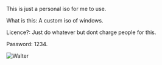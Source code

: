 This is just a personal iso for me to use.

What is this: A custom iso of windows.

Licence?: Just do whatever but dont charge people for this.

Password: 1234.

![Walter](https://user-images.githubusercontent.com/114926314/199207815-674408be-e63d-4a34-b2d6-264f3588d2b1.jpg)
